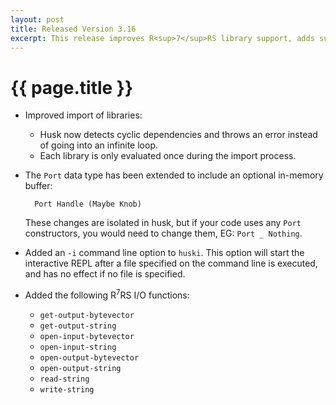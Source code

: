 ```yaml
--- 
layout: post
title: Released Version 3.16
excerpt: This release improves R<sup>7</sup>RS library support, adds support for in-memory I/O buffers, and adds a new command line option to huski.
---
```

# {{ page.title }}

- Improved import of libraries:

    - Husk now detects cyclic dependencies and throws an error instead of going into an infinite loop.
    - Each library is only evaluated once during the import process.

- The `Port` data type has been extended to include an optional in-memory buffer:
 
        Port Handle (Maybe Knob)

  These changes are isolated in husk, but if your code uses any `Port` constructors, you would need to change them, EG: `Port _ Nothing`.

- Added an `-i` command line option to `huski`. This option will start the interactive REPL after a file specified on the command line is executed, and has no effect if no file is specified.

- Added the following R<sup>7</sup>RS I/O functions: 

    - `get-output-bytevector`
    - `get-output-string`
    - `open-input-bytevector`
    - `open-input-string`
    - `open-output-bytevector`
    - `open-output-string`
    - `read-string`
    - `write-string`
